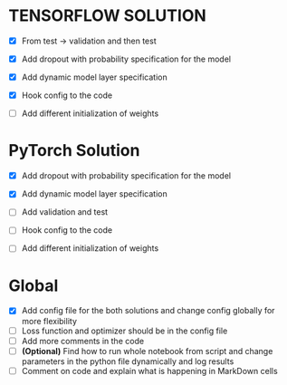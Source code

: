 # TENSORFLOW SOLUTION 
- [X] From test -> validation and then test
- [X] Add dropout with probability specification for the model
- [X] Add dynamic model layer specification
- [X] Hook config to the code 
- [ ] Add different initialization of weights


# PyTorch Solution
- [X] Add dropout with probability specification for the model 
- [X] Add dynamic model layer specification
- [ ] Add validation and test 
- [ ] Hook config to the code 
- [ ] Add different initialization of weights


# Global 
- [X] Add config file for the both solutions and change config globally for more flexibility
- [ ] Loss function and optimizer should be in the config file
- [ ] Add more comments in the code 
- [ ]  **(Optional)** Find how to run whole notebook from script and change parameters in the python file dynamically and log results 
- [ ] Comment on code and explain what is happening in MarkDown cells
